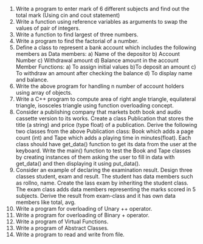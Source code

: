 1. Write a program to enter mark of 6 different subjects and find out the total mark (Using
cin and cout statement)
2. Write a function using reference variables as arguments to swap the values of pair of
integers.
3. Write a function to find largest of three numbers.
4. Write a program to find the factorial of a number.
5. Define a class to represent a bank account which includes the following members as
Data members:
a) Name of the depositor b) Account Number c) Withdrawal amount d) Balance
amount in the account
Member Functions:
a) To assign initial values b)To deposit an amount c) To withdraw an amount after
checking the balance d) To display name and balance.
6. Write the above program for handling n number of account holders using array of
objects.
7. Write a C++ program to compute area of right angle triangle, equilateral triangle,
isosceles triangle using function overloading concept.
8. Consider a publishing company that markets both book and audio cassette version to
its works. Create a class Publication that stores the title (a string) and price (type float)
of a publication. Derive the following two classes from the above Publication class:
Book which adds a page count (int) and Tape which adds a playing time in
minutes(float). Each class should have get_data() function to get its data from the user
at the keyboard. Write the main() function to test the Book and Tape classes by
creating instances of them asking the user to fill in data with get_data() and then
displaying it using put_data().
9. Consider an example of declaring the examination result. Design three classes student,
exam and result. The student has data members such as rollno, name. Create the lass
exam by inheriting the student class. The exam class adds data members representing
the marks scored in 5 subjects. Derive the result from exam-class and it has own data
members like total, avg.
10. Write a program for overloading of Unary ++ operator.
11. Write a program for overloading of Binary + operator.
12. Write a program of Virtual Functions.
13. Write a program of Abstract Classes.
14. Write a program to read and write from file.
